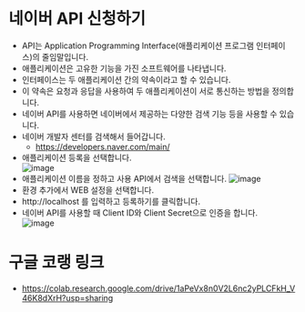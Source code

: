 # 네이버 API 신청하기
* API는 Application Programming Interface(애플리케이션 프로그램 인터페이스)의 줄임말입니다.
* 애플리케이션은 고유한 기능을 가진 소프트웨어를 나타냅니다.
* 인터페이스는 두 애플리케이션 간의 약속이라고 할 수 있습니다.
* 이 약속은 요청과 응답을 사용하여 두 애플리케이션이 서로 통신하는 방법을 정의합니다.
* 네이버 API를 사용하면 네이버에서 제공하는 다양한 검색 기능 등을 사용할 수 있습니다.
* 네이버 개발자 센터를 검색해서 들어갑니다.
  * https://developers.naver.com/main/
* 애플리케이션 등록을 선택합니다.   
![image](https://github.com/jerrytohub/python-skill/assets/127598703/133fa004-51a8-45e8-aaea-e27bffdc9892)
* 애플리케이션 이름을 정하고 사용 API에서 검색을 선택합니다.
![image](https://github.com/jerrytohub/python-skill/assets/127598703/e51c3b1c-533c-4b34-b9c3-da6be0c770b1)
* 환경 추가에서 WEB 설정을 선택합니다.
* http://localhost 를 입력하고 등록하기를 클릭합니다.
* 네이버 API를 사용할 때 Client ID와 Client Secret으로 인증을 합니다.   
![image](https://github.com/jerrytohub/python-skill/assets/127598703/f409ca5c-7d94-473b-bfe3-73b8370536fd)

# 구글 코랭 링크
* https://colab.research.google.com/drive/1aPeVx8n0V2L6nc2yPLCFkH_V46K8dXrH?usp=sharing
